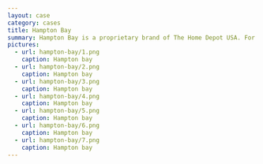 ```yaml
---
layout: case
category: cases
title: Hampton Bay
summary: Hampton Bay is a proprietary brand of The Home Depot USA. For the summer season of 2007, a site dedicated to patio sets was launched. Cornelis acted as usability advisor, web standards and searchability advisor, technical director and CSS/XHTML engineer.
pictures:
  - url: hampton-bay/1.png
    caption: Hampton bay
  - url: hampton-bay/2.png
    caption: Hampton bay
  - url: hampton-bay/3.png
    caption: Hampton bay
  - url: hampton-bay/4.png
    caption: Hampton bay
  - url: hampton-bay/5.png
    caption: Hampton bay
  - url: hampton-bay/6.png
    caption: Hampton bay
  - url: hampton-bay/7.png
    caption: Hampton bay
---
```

